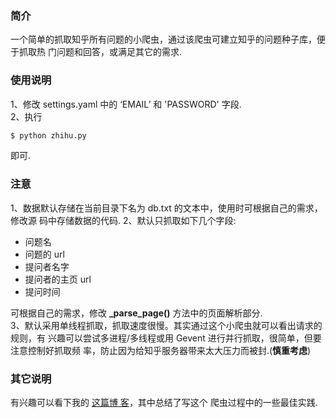 ### 简介
一个简单的抓取知乎所有问题的小爬虫，通过该爬虫可建立知乎的问题种子库，便于抓取热
门问题和回答，或满足其它的需求. 

### 使用说明
1、修改 settings.yaml 中的 ‘EMAIL’ 和 'PASSWORD' 字段.  
2、执行

```python
$ python zhihu.py
```

即可.

### 注意
1、数据默认存储在当前目录下名为 db.txt 的文本中，使用时可根据自己的需求，修改源
码中存储数据的代码.
2、默认只抓取如下几个字段:

* 问题名
* 问题的 url
* 提问者名字
* 提问者的主页 url
* 提问时间

可根据自己的需求，修改 **\_parse\_page()** 方法中的页面解析部分.  
3、默认采用单线程抓取，抓取速度很慢。其实通过这个小爬虫就可以看出请求的规则，有
兴趣可以尝试多进程/多线程或用 Gevent 进行并行抓取，很简单，但要注意控制好抓取频
率，防止因为给知乎服务器带来太大压力而被封.(**慎重考虑**)

### 其它说明
有兴趣可以看下我的 [这篇博
客](http://flyer103.diandian.com/post/2014-02-10/40060933417)，其中总结了写这个
爬虫过程中的一些最佳实践. 
